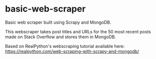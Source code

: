 # basic-web-scraper
Basic web scraper built using Scrapy and MongoDB.

This webscraper takes post titles and URLs for the 50 most recent posts made on Stack Overflow and stores them in MongoDB.

Based on RealPython's webscraping tutorial available here: https://realpython.com/web-scraping-with-scrapy-and-mongodb/ 
